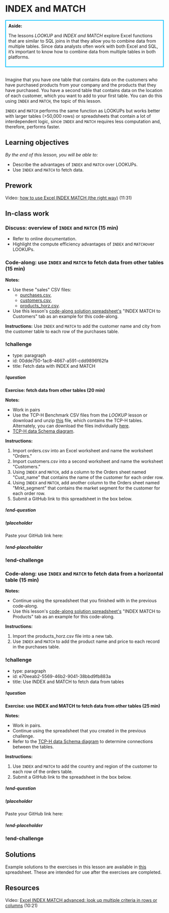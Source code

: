 # INDEX and MATCH

<div class='bg-info' style='padding:8px;border-style:solid;border-width:2px;border-color:#00BFFF'>
<strong>Aside:</strong><br>

The lessons *LOOKUP* and *INDEX and MATCH* explore Excel functions that are similar to SQL joins in that they allow you to combine data from multiple tables. Since data analysts often work with both Excel and SQL, it’s important to know how to combine data from multiple tables in both platforms.
</div>

<br>

Imagine that you have one table that contains data on the customers who have purchased products from your company and the products that they have purchased. You have a second table that contains data on the location of each customer, which you want to add to your first table. You can do this using `INDEX` and `MATCH`, the topic of this lesson. 

`INDEX` and `MATCH` performs the same function as LOOKUPs but works better with larger tables (>50,000 rows) or spreadsheets that contain a lot of interdependent logic, since `INDEX` and `MATCH` requires less computation and, therefore, performs faster. 

## Learning objectives
*By the end of this lesson, you will be able to:*
* Describe the advantages of `INDEX` and `MATCH` over LOOKUPs.
* Use `INDEX` and `MATCH` to fetch data.

## Prework
Video: [how to use Excel INDEX MATCH (the right way)](https://www.youtube.com/watch?v=F264FpBDX28) (11:31)

## In-class work

### Discuss: overview of `INDEX` and `MATCH` (15 min)
* Refer to online documentation.
* Highlight the compute efficiency advantages of `INDEX` and `MATCH`over LOOKUPs.

### Code-along: use `INDEX` and `MATCH` to fetch data from other tables (15 min)

**Notes:**

* Use these "sales" CSV files: 
    * [purchases.csv](https://drive.google.com/uc?export=download&id=1Nxvo7RzIfWELSglbDKOb1eVASXBvKgEW),
    * [customers.csv](https://drive.google.com/uc?export=download&id=1_69gMSjnx7owplIVzKu1SGdNLdNmXGez),
    * [products_horz.csv](https://drive.google.com/uc?export=download&id=1Hj1LauM6mS9qM-cbIydTgXs_Acu-iney).
* Use this lesson's [code-along solution spreadsheet's](https://drive.google.com/uc?export=download&id=1AtV3_yeH3aTi8h4eFKkhJ1_dqeeoVPtV) "INDEX MATCH to Customers" tab as an example for this code-along.

**Instructions:**
Use `INDEX` and `MATCH` to add the customer name and city from the customer table to each row of the purchases table.

### !challenge

* type: paragraph
* id: 00dde750-1ac8-4667-a591-cdd9896f62fa
* title: Fetch data with INDEX and MATCH

##### !question
**Exercise: fetch data from other tables (20 min)**

**Notes:**

* Work in pairs
* Use the TCP-H Benchmark CSV files from the _LOOKUP_ lesson or download and unzip [this](https://drive.google.com/file/d/1rvKe9g7IU7MXVYQMKTy9ulYY-J60-an3/view?usp=sharing) file, which contains the TCP-H tables. Alternately, you can download the files individually [here](https://drive.google.com/drive/folders/1dwWXz3uoB_JVc0lcJXaDDU6nyt9v5aEl?usp=sharing).
* [TCP-H data Schema diagram](https://drive.google.com/file/d/150VWoQ2ZmqrOr2VZsA-EMtX9VJWDiXDI/view?usp=sharing).

**Instructions:**

1. Import orders.csv into an Excel worksheet and name the worksheet "Orders."
2. Import customers.csv into a second worksheet and name the worksheet "Customers."
3. Using `INDEX` and `MATCH`, add a column to the Orders sheet named "Cust_name" that contains the name of the customer for each order row.
4. Using `INDEX` and `MATCH`, add another column to the Orders sheet named "Mrkt_segment" that contains the market segment for the customer for each order row.
5. Submit a GitHub link to this spreadsheet in the box below.

##### !end-question

##### !placeholder

Paste your GitHub link here:

##### !end-placeholder

### !end-challenge

### Code-along: use `INDEX` and `MATCH` to fetch data from a horizontal table (15 min)

**Notes:**

* Continue using the spreadsheet that you finished with in the previous code-along.
* Use this lesson's [code-along solution spreadsheet's](https://drive.google.com/uc?export=download&id=1AtV3_yeH3aTi8h4eFKkhJ1_dqeeoVPtV) "INDEX MATCH to Products" tab as an example for this code-along.

**Instructions:**

1. Import the products_horz.csv file into a new tab.
2. Use `INDEX` and `MATCH` to add the product name and price to each record in the purchases table.
    
### !challenge

* type: paragraph
* id: e70eeab2-5569-46b2-9041-38bbd9fb883a
* title: Use INDEX and MATCH to fetch data from tables

##### !question

**Exercise: use INDEX and MATCH to fetch data from other tables (25 min)**

**Notes:** 

* Work in pairs.
* Continue using the spreadsheet that you created in the previous challenge.
* Refer to the [TCP-H data Schema diagram](https://drive.google.com/file/d/150VWoQ2ZmqrOr2VZsA-EMtX9VJWDiXDI/view?usp=sharing) to determine connections between the tables.

**Instructions:**

1. Use `INDEX` and `MATCH` to add the country and region of the customer to each row of the orders table.
2. Submit a GitHub link to the spreadsheet in the box below.

##### !end-question

##### !placeholder

Paste your GitHub link here:

##### !end-placeholder

### !end-challenge

## Solutions
Example solutions to the exercises in this lesson are available in [this](https://drive.google.com/uc?export=download&id=123ydMxjJGwsYcDa395pFoSH7Q4QLlHHt) spreadsheet. These are intended for use after the exercises are completed.

## Resources
Video: [Excel INDEX MATCH advanced: look up multiple criteria in rows or columns](https://www.youtube.com/watch?v=ontXHp9cwOQ) (10:21)
